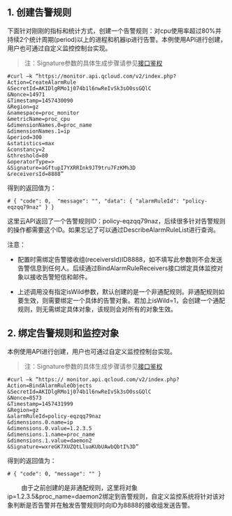 ## 1. 创建告警规则

下面针对刚刚的指标和统计方式，创建一个告警规则：对cpu使用率超过80%并持续2个统计周期(period)以上的进程和机器ip进行告警。本例使用API进行创建，用户也可通过自定义监控控制台实现。

>注：Signature参数的具体生成步骤请参见[接口鉴权](http://tce.fsphere.cn/doc/api/255/4278)

```
#curl –k “https://monitor.api.qcloud.com/v2/index.php?Action=CreateAlarmRule
&SecretId=AKIDlgRMo1j074b1l6nwReIvSk3sO0ssGQlC
&Nonce=14971
&Timestamp=1457430090
&Region=gz
&namespace=proc_monitor
&metricName=proc_cpu
&dimensionNames.0=proc_name
&dimensionNames.1=ip
&period=300
&statistics=max
&constancy=2
&threshold=80
&operatorType=>
&Signature=aGftupI7YXRRInk9JT9tru7FzKM%3D
&receiversId=8888”
```
得到的返回值为：

```
# { "code": 0,  "message": "", "data": { "alarmRuleId": "policy-eqzqq79naz" } }
```

这里云API返回了一个告警规则ID：policy-eqzqq79naz，后续很多针对告警规则的操作都需要这个ID。如果忘记了可以通过DescribeAlarmRuleList进行查询。

注意：

- 配置时需绑定告警接收组(receiversId)ID8888，如不填写此参数则不会发送告警信息到任何人。后续通过BindAlarmRuleReceivers接口绑定具体监控对象以接收告警短信和邮件。

- 上述调用没有指定isWild参数，默认创建的是一个非通配规则。非通配规则如要生效，则需要绑定一个具体的告警对象。若加上isWild=1，会创建一个通配规则，则无需绑定具体对象，该规则会对所有的对象生效。

## 2. 绑定告警规则和监控对象
本例使用API进行创建，用户也可通过自定义监控控制台实现。

>注：Signature参数的具体生成步骤请参见[接口鉴权](http://tce.fsphere.cn/doc/api/255/4278)

```
#curl –k “https:// monitor.api.qcloud.com/v2/index.php?Action=BindAlarmRuleObjects
&SecretId=AKIDlgRMo1j074b1l6nwReIvSk3sO0ssGQlC
&Nonce=8573
&Timestamp=1457431999
&Region=gz
&alarmRuleId=policy-eqzqq79naz
&dimensions.0.name=ip
&dimensions.0.value=1.2.3.5
&dimensions.1.name=proc_name
&dimensions.1.value=daemon2
&Signature=wxreGK7XUZQtLluaKUbUAwbQbtI%3D”
```

得到的返回值为：

```
# { "code": 0, "message": "" }
```
　　
由于之前创建的是非通配规则，这里将对象ip=1.2.3.5&proc_name=daemon2绑定到告警规则，自定义监控系统将针对该对象判断是否告警并在触发告警规则时向ID为8888的接收组发送告警。


